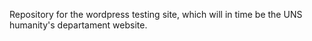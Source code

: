 Repository for the wordpress testing site, which will in time be the  UNS humanity's departament website. 
